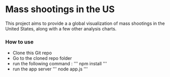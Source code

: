 # Mass shootings in the US

This project aims to provide a a global visualization of mass shootings in the United States, along with a few other analysis charts.

### How to use 
- Clone this Git repo
- Go to the cloned repo folder
- run the following command :
'''
npm install
'''
- run the app server 
'''
node app.js
'''
